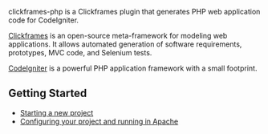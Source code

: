 clickframes-php is a Clickframes plugin that generates PHP web application code for CodeIgniter.

[Clickframes](http://www.clickframes.org) is an open-source meta-framework for modeling web applications.  It allows automated generation of software requirements, prototypes, MVC code, and Selenium tests.

[CodeIgniter](http://www.codeigniter.com) is a powerful PHP application framework with a small footprint.


## Getting Started ##
  * [Starting a new project](http://www.clickframes.org/blog/2010/08/starting-a-new-clickframes-php-project/)
  * [Configuring your project and running in Apache](http://www.clickframes.org/blog/2010/09/configuring-your-clickframes-php-application/)